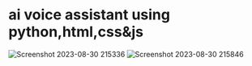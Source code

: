 # ai voice assistant using python,html,css&js
![Screenshot 2023-08-30 215336](https://github.com/Rakeshtsg/ai/assets/109905492/64bf8d22-b4fd-41d6-9f76-70bef24815e1)
![Screenshot 2023-08-30 215846](https://github.com/Rakeshtsg/ai/assets/109905492/85d0e7b9-5665-4d7c-b8f7-f503906102a5)
